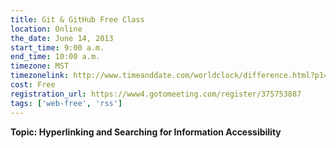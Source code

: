 ```yaml
---
title: Git & GitHub Free Class
location: Online
the_date: June 14, 2013
start_time: 9:00 a.m.
end_time: 10:00 a.m.
timezone: MST
timezonelink: http://www.timeanddate.com/worldclock/difference.html?p1=75
cost: Free
registration_url: https://www4.gotomeeting.com/register/375753887
tags: ['web-free', 'rss']
---
```


**Topic: Hyperlinking and Searching for Information Accessibility**
